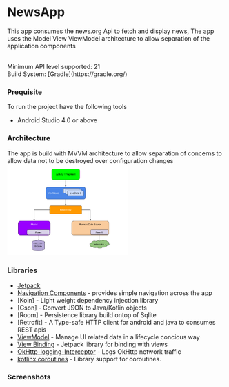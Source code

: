 # NewsApp
This app consumes the news.org Api to fetch and display news, The app uses the Model View ViewModel architecture to allow separation of the application components

</br>
Minimum API level supported: 21
</br> 
Build System: [Gradle](https://gradle.org/)

### Prequisite
To run the project have the following tools
* Android Studio 4.0 or above

### Architecture
The app is build with MVVM architecture to allow separation of concerns to allow data not to be destroyed over configuration changes
<img src="assets/mvvm_architecture.png" width="280">

### Libraries
* [Jetpack](https://developer.android.com/jetpack)
* [Navigation Components](https://developer.android.com/guide/navigation/navigation-getting-started) - provides simple navigation across the app 
* [Koin] - Light weight dependency injection library
* [Gson] - Convert JSON to Java/Kotlin objects
* [Room] - Persistence library build ontop of Sqlite
* [Retrofit] - A Type-safe HTTP client for android and java to consumes REST apis
* [ViewModel](https://developer.android.com/topic/libraries/architecture/viewmodel) - Manage UI related data in a lifecycle concious way
* [View Binding](https://developer.android.com/topic/libraries/data-binding) - Jetpack library for binding with views
* [OkHttp-logging-Interceptor](https://github.com/square/okhttp/blob/master/okhttp-logging-interceptor) - Logs OkHttp network traffic
* [kotlinx.coroutines](https://github.com/Kotlin/kotlinx.coroutines) - Library support for coroutines.

### Screenshots
